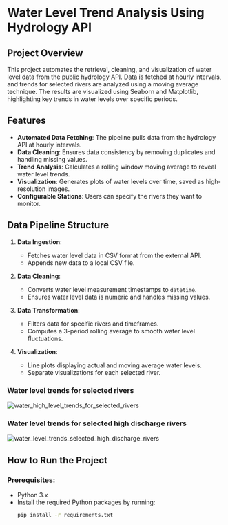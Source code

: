 # Water Level Trend Analysis Using Hydrology API

## Project Overview
This project automates the retrieval, cleaning, and visualization of water level data from the public hydrology API. Data is fetched at hourly intervals, and trends for selected rivers are analyzed using a moving average technique. The results are visualized using Seaborn and Matplotlib, highlighting key trends in water levels over specific periods.

## Features
- **Automated Data Fetching**: The pipeline pulls data from the hydrology API at hourly intervals.
- **Data Cleaning**: Ensures data consistency by removing duplicates and handling missing values.
- **Trend Analysis**: Calculates a rolling window moving average to reveal water level trends.
- **Visualization**: Generates plots of water levels over time, saved as high-resolution images.
- **Configurable Stations**: Users can specify the rivers they want to monitor.

## Data Pipeline Structure
1. **Data Ingestion**: 
   - Fetches water level data in CSV format from the external API.
   - Appends new data to a local CSV file.
   
2. **Data Cleaning**: 
   - Converts water level measurement timestamps to `datetime`.
   - Ensures water level data is numeric and handles missing values.

3. **Data Transformation**:
   - Filters data for specific rivers and timeframes.
   - Computes a 3-period rolling average to smooth water level fluctuations.
   
4. **Visualization**:
   - Line plots displaying actual and moving average water levels.
   - Separate visualizations for each selected river.
  ### Water level trends for selected rivers
   ![water_high_level_trends_for_selected_rivers](https://github.com/user-attachments/assets/c32af35a-a341-4f07-9545-e4038da3ddbb)
  ### Water level trends for selected high discharge rivers
   ![water_level_trends_selected_high_discharge_rivers](https://github.com/user-attachments/assets/6cb0c9cb-b25e-4ee9-853c-16734c731003)



## How to Run the Project
### Prerequisites:
- Python 3.x
- Install the required Python packages by running:
  ```bash
  pip install -r requirements.txt

